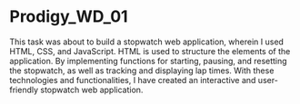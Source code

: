 # Prodigy_WD_01
This task was about to build a stopwatch web application, wherein I used HTML, CSS, and JavaScript. HTML is used to structure the elements of the application. By implementing functions for starting, pausing, and resetting the stopwatch, as well as tracking and displaying lap times. With these technologies and functionalities, I have created an interactive and user-friendly stopwatch web application.

